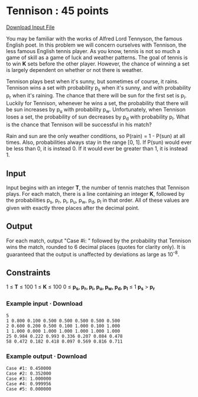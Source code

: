 # Tennison : 45 points

[Download Input File](https://www.facebook.com/hackercup/problems.php?pid=373965339404375&round=598486203541358#)

You may be familiar with the works of Alfred Lord Tennyson, the famous English
poet. In this problem we will concern ourselves with Tennison, the less famous
English tennis player. As you know, tennis is not so much a game of skill as a
game of luck and weather patterns. The goal of tennis is to win **K** sets
before the other player. However, the chance of winning a set is largely
dependent on whether or not there is weather.

Tennison plays best when it's sunny, but sometimes of course, it rains. Tennison
wins a set with probability p<sub>s</sub> when it's sunny, and with probability
p<sub>r</sub> when it's raining. The chance that there will be sun for the first
set is p<sub>i</sub>. Luckily for Tennison, whenever he wins a set, the
probability that there will be sun increases by p<sub>u</sub> with probability
p<sub>w</sub>. Unfortunately, when Tennison loses a set, the probability of sun
decreases by p<sub>d</sub> with probability p<sub>l</sub>. What is the chance
that Tennison will be successful in his match?

Rain and sun are the only weather conditions, so P(rain) = 1 - P(sun) at all
times. Also, probabilities always stay in the range [0, 1]. If P(sun) would ever
be less than 0, it is instead 0. If it would ever be greater than 1, it is
instead 1.

## Input
Input begins with an integer **T**, the number of tennis matches that Tennison
plays. For each match, there is a line containing an integer **K**, followed by
the probabilities p<sub>s</sub>, p<sub>r</sub>, p<sub>i</sub>, p<sub>u</sub>,
p<sub>w</sub>, p<sub>d</sub>, p<sub>l</sub> in that order. All of these values
are given with exactly three places after the decimal point.

## Output
For each match, output "Case #i: " followed by the probability that Tennison
wins the match, rounded to 6 decimal places (quotes for clarity only). It is
guaranteed that the output is unaffected by deviations as large as 10<sup>-8</sup>.

## Constraints
1 ≤ **T** ≤ 100
1 ≤ **K** ≤ 100
0 ≤ **p<sub>s</sub>, p<sub>r</sub>, p<sub>i</sub>, p<sub>u</sub>, p<sub>w</sub>, p<sub>d</sub>, p<sub>l</sub>** ≤ 1
**p<sub>s</sub>** > **p<sub>r</sub>**

### Example input · Download
    5
    1 0.800 0.100 0.500 0.500 0.500 0.500 0.500
    2 0.600 0.200 0.500 0.100 1.000 0.100 1.000
    1 1.000 0.000 1.000 1.000 1.000 1.000 1.000
    25 0.984 0.222 0.993 0.336 0.207 0.084 0.478
    58 0.472 0.182 0.418 0.097 0.569 0.816 0.711

### Example output · Download
    Case #1: 0.450000
    Case #2: 0.352000
    Case #3: 1.000000
    Case #4: 0.999956
    Case #5: 0.000000
